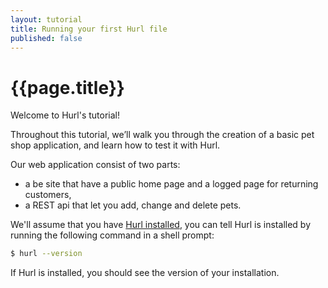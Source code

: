 ```yaml
---
layout: tutorial
title: Running your first Hurl file
published: false
---
```

# {{page.title}}


Welcome to Hurl's tutorial!

Throughout this tutorial, we’ll walk you through the creation of a basic pet shop application, and 
learn how to test it with Hurl.

Our web application consist of two parts:

- a be site that have a public home page and a logged page for returning customers,
- a REST api that let you add, change and delete pets.

We'll assume that you have [Hurl installed](), you can tell Hurl is installed by running the following command in
a shell prompt:

```bash
$ hurl --version
```

If Hurl is installed, you should see the version of your installation.